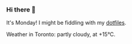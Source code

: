 ### Hi there :wave:

It's Monday! I might be fiddling with my [dotfiles](https://github.com/bewuethr/dotfiles).

Weather in Toronto: partly cloudy, at +15°C.
